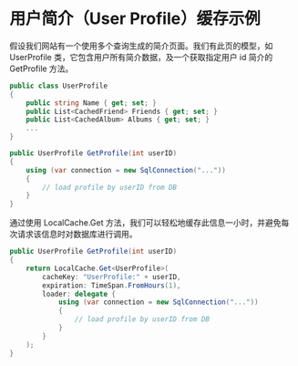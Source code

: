 # 用户简介（User Profile）缓存示例

假设我们网站有一个使用多个查询生成的简介页面。我们有此页的模型，如 UserProfile 类，它包含用户所有简介数据，及一个获取指定用户 id 简介的 GetProfile 方法。

```cs
public class UserProfile
{
	public string Name { get; set; }
	public List<CachedFriend> Friends { get; set; }
	public List<CachedAlbum> Albums { get; set; }
	...
}
```

```cs
public UserProfile GetProfile(int userID)
{
	using (var connection = new SqlConnection("..."))
	{
        // load profile by userID from DB
    }
}
```

通过使用 LocalCache.Get 方法，我们可以轻松地缓存此信息一小时，并避免每次请求该信息时对数据库进行调用。

```cs
public UserProfile GetProfile(int userID)
{
	return LocalCache.Get<UserProfile>(
		cacheKey: "UserProfile:" + userID,
		expiration: TimeSpan.FromHours(1),
		loader: delegate {
			using (var connection = new SqlConnection("..."))
			{
				// load profile by userID from DB
			}
		}
	);
}
```
